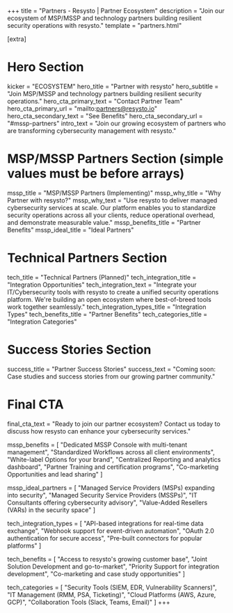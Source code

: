 +++
title = "Partners - Resysto | Partner Ecosystem"
description = "Join our ecosystem of MSP/MSSP and technology partners building resilient security operations with resysto."
template = "partners.html"

[extra]
# Hero Section
kicker = "ECOSYSTEM"
hero_title = "Partner with resysto"
hero_subtitle = "Join MSP/MSSP and technology partners building resilient security operations."
hero_cta_primary_text = "Contact Partner Team"
hero_cta_primary_url = "mailto:partners@resysto.io"
hero_cta_secondary_text = "See Benefits"
hero_cta_secondary_url = "#mssp-partners"
intro_text = "Join our growing ecosystem of partners who are transforming cybersecurity management with resysto."

# MSP/MSSP Partners Section (simple values must be before arrays)
mssp_title = "MSP/MSSP Partners (Implementing)"
mssp_why_title = "Why Partner with resysto?"
mssp_why_text = "Use resysto to deliver managed cybersecurity services at scale. Our platform enables you to standardize security operations across all your clients, reduce operational overhead, and demonstrate measurable value."
mssp_benefits_title = "Partner Benefits"
mssp_ideal_title = "Ideal Partners"

# Technical Partners Section
tech_title = "Technical Partners (Planned)"
tech_integration_title = "Integration Opportunities"
tech_integration_text = "Integrate your IT/Cybersecurity tools with resysto to create a unified security operations platform. We're building an open ecosystem where best-of-breed tools work together seamlessly."
tech_integration_types_title = "Integration Types"
tech_benefits_title = "Partner Benefits"
tech_categories_title = "Integration Categories"

# Success Stories Section
success_title = "Partner Success Stories"
success_text = "Coming soon: Case studies and success stories from our growing partner community."

# Final CTA
final_cta_text = "Ready to join our partner ecosystem? Contact us today to discuss how resysto can enhance your cybersecurity services."

mssp_benefits = [
    "Dedicated MSSP Console with multi-tenant management",
    "Standardized Workflows across all client environments",
    "White-label Options for your brand",
    "Centralized Reporting and analytics dashboard",
    "Partner Training and certification programs",
    "Co-marketing Opportunities and lead sharing"
]

mssp_ideal_partners = [
    "Managed Service Providers (MSPs) expanding into security",
    "Managed Security Service Providers (MSSPs)",
    "IT Consultants offering cybersecurity advisory",
    "Value-Added Resellers (VARs) in the security space"
]

tech_integration_types = [
    "API-based integrations for real-time data exchange",
    "Webhook support for event-driven automation",
    "OAuth 2.0 authentication for secure access",
    "Pre-built connectors for popular platforms"
]

tech_benefits = [
    "Access to resysto's growing customer base",
    "Joint Solution Development and go-to-market",
    "Priority Support for integration development",
    "Co-marketing and case study opportunities"
]

tech_categories = [
    "Security Tools (SIEM, EDR, Vulnerability Scanners)",
    "IT Management (RMM, PSA, Ticketing)",
    "Cloud Platforms (AWS, Azure, GCP)",
    "Collaboration Tools (Slack, Teams, Email)"
]
+++
